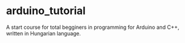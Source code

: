 # arduino_tutorial
A start course for total begginers in programming for Arduino and C++, written in Hungarian language.
